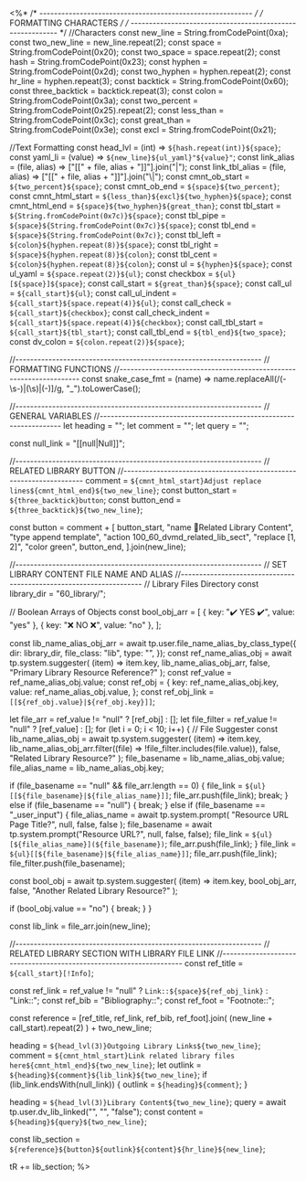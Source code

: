 <%*
/* ---------------------------------------------------------- */
/*                    FORMATTING CHARACTERS                   */
/* ---------------------------------------------------------- */
//Characters
const new_line = String.fromCodePoint(0xa);
const two_new_line = new_line.repeat(2);
const space = String.fromCodePoint(0x20);
const two_space = space.repeat(2);
const hash = String.fromCodePoint(0x23);
const hyphen = String.fromCodePoint(0x2d);
const two_hyphen = hyphen.repeat(2);
const hr_line = hyphen.repeat(3);
const backtick = String.fromCodePoint(0x60);
const three_backtick = backtick.repeat(3);
const colon = String.fromCodePoint(0x3a);
const two_percent = String.fromCodePoint(0x25).repeat(2);
const less_than = String.fromCodePoint(0x3c);
const great_than = String.fromCodePoint(0x3e);
const excl = String.fromCodePoint(0x21);

//Text Formatting
const head_lvl = (int) => `${hash.repeat(int)}${space}`;
const yaml_li = (value) => `${new_line}${ul_yaml}"${value}"`;
const link_alias = (file, alias) => ["[[" + file, alias + "]]"].join("|");
const link_tbl_alias = (file, alias) => ["[[" + file, alias + "]]"].join("\\|");
const cmnt_ob_start = `${two_percent}${space}`;
const cmnt_ob_end = `${space}${two_percent}`;
const cmnt_html_start = `${less_than}${excl}${two_hyphen}${space}`;
const cmnt_html_end = `${space}${two_hyphen}${great_than}`;
const tbl_start = `${String.fromCodePoint(0x7c)}${space}`;
const tbl_pipe = `${space}${String.fromCodePoint(0x7c)}${space}`;
const tbl_end = `${space}${String.fromCodePoint(0x7c)}`;
const tbl_left = `${colon}${hyphen.repeat(8)}${space}`;
const tbl_right = `${space}${hyphen.repeat(8)}${colon}`;
const tbl_cent = `${colon}${hyphen.repeat(8)}${colon}`;
const ul = `${hyphen}${space}`;
const ul_yaml = `${space.repeat(2)}${ul}`;
const checkbox = `${ul}[${space}]${space}`;
const call_start = `${great_than}${space}`;
const call_ul = `${call_start}${ul}`;
const call_ul_indent = `${call_start}${space.repeat(4)}${ul}`;
const call_check = `${call_start}${checkbox}`;
const call_check_indent = `${call_start}${space.repeat(4)}${checkbox}`;
const call_tbl_start = `${call_start}${tbl_start}`;
const call_tbl_end = `${tbl_end}${two_space}`;
const dv_colon = `${colon.repeat(2)}${space}`;

//-------------------------------------------------------------------
// FORMATTING FUNCTIONS
//-------------------------------------------------------------------
const snake_case_fmt = (name) =>
  name.replaceAll(/(\-\s\-)|(\s)|(\-)]/g, "_").toLowerCase();

//-------------------------------------------------------------------
// GENERAL VARIABLES
//-------------------------------------------------------------------
let heading = "";
let comment = "";
let query = "";

const null_link = "[[null|Null]]";

//-------------------------------------------------------------------
// RELATED LIBRARY BUTTON
//-------------------------------------------------------------------
comment = `${cmnt_html_start}Adjust replace lines${cmnt_html_end}${two_new_line}`;
const button_start = `${three_backtick}button`;
const button_end = `${three_backtick}${two_new_line}`;

const button =
  comment +
  [
    button_start,
    "name 🏫Related Library Content",
    "type append template",
    "action 100_60_dvmd_related_lib_sect",
    "replace [1, 2]",
    "color green",
    button_end,
  ].join(new_line);

//-------------------------------------------------------------------
// SET LIBRARY CONTENT FILE NAME AND ALIAS
//-------------------------------------------------------------------
// Library Files Directory
const library_dir = "60_library/";

// Boolean Arrays of Objects
const bool_obj_arr = [
  { key: "✔️ YES ✔️", value: "yes" },
  { key: "❌ NO ❌", value: "no" },
];

const lib_name_alias_obj_arr = await tp.user.file_name_alias_by_class_type({
  dir: library_dir,
  file_class: "lib",
  type: "",
});
const ref_name_alias_obj = await tp.system.suggester(
  (item) => item.key,
  lib_name_alias_obj_arr,
  false,
  "Primary Library Resource Reference?"
);
const ref_value = ref_name_alias_obj.value;
const ref_obj = {
  key: ref_name_alias_obj.key,
  value: ref_name_alias_obj.value,
};
const ref_obj_link = `[[${ref_obj.value}|${ref_obj.key}]]`;

let file_arr = ref_value != "null" ? [ref_obj] : [];
let file_filter = ref_value != "null" ? [ref_value] : [];
for (let i = 0; i < 10; i++) {
  // File Suggester
  const lib_name_alias_obj = await tp.system.suggester(
    (item) => item.key,
    lib_name_alias_obj_arr.filter((file) => !file_filter.includes(file.value)),
    false,
    "Related Library Resource?"
  );
  file_basename = lib_name_alias_obj.value;
  file_alias_name = lib_name_alias_obj.key;

  if (file_basename == "null" && file_arr.length == 0) {
    file_link = `${ul}[[${file_basename}|${file_alias_name}]]`;
    file_arr.push(file_link);
    break;
  } else if (file_basename == "null") {
    break;
  } else if (file_basename == "_user_input") {
    file_alias_name = await tp.system.prompt(
      "Resource URL Page Title?",
      null,
      false,
      false
    );
    file_basename = await tp.system.prompt("Resource URL?", null, false, false);
    file_link = `${ul}[${file_alias_name}](${file_basename})`;
    file_arr.push(file_link);
  }
  file_link = `${ul}[[${file_basename}|${file_alias_name}]]`;
  file_arr.push(file_link);
  file_filter.push(file_basename);

  const bool_obj = await tp.system.suggester(
    (item) => item.key,
    bool_obj_arr,
    false,
    "Another Related Library Resource?"
  );

  if (bool_obj.value == "no") {
    break;
  }
}

const lib_link = file_arr.join(new_line);

//-------------------------------------------------------------------
// RELATED LIBRARY SECTION WITH LIBRARY FILE LINK
//-------------------------------------------------------------------
const ref_title = `${call_start}[!Info]`;

const ref_link =
  ref_value != "null" ? `Link::${space}${ref_obj_link}` : "Link::";
const ref_bib = "Bibliography::";
const ref_foot = "Footnote::";

const reference = [ref_title, ref_link, ref_bib, ref_foot].join(
  (new_line + call_start).repeat(2)
) + two_new_line;

heading = `${head_lvl(3)}Outgoing Library Links${two_new_line}`;
comment = `${cmnt_html_start}Link related library files here${cmnt_html_end}${two_new_line}`;
let outlink = `${heading}${comment}${lib_link}${two_new_line}`;
if (lib_link.endsWith(null_link)) {
  outlink = `${heading}${comment}`;
}

heading = `${head_lvl(3)}Library Content${two_new_line}`;
query = await tp.user.dv_lib_linked("", "", "false");
const content = `${heading}${query}${two_new_line}`;

const lib_section = `${reference}${button}${outlink}${content}${hr_line}${new_line}`;

tR += lib_section;
%>